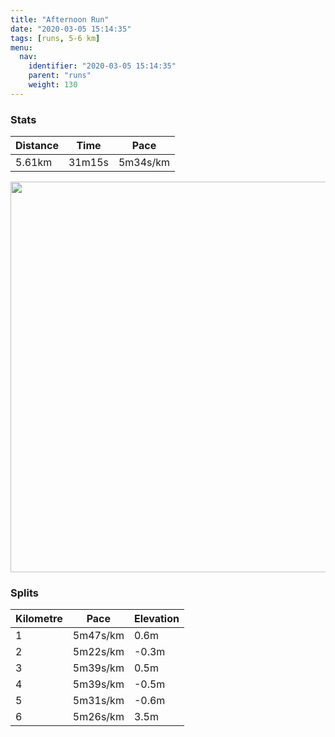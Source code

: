 ```yaml
---
title: "Afternoon Run"
date: "2020-03-05 15:14:35"
tags: [runs, 5-6 km]
menu:
  nav:
    identifier: "2020-03-05 15:14:35"
    parent: "runs"
    weight: 130
---
```


### Stats

| Distance | Time | Pace |
|----------|------|------|
|5.61km|31m15s|5m34s/km|

<img src='https://maps.googleapis.com/maps/api/staticmap?maptype=terrain&path=enc:{qkeIfuwLDGH?f@BZDJHv@Rb@DHC~@FXMLORFXn@RTLDL?JAACE?IF_@p@Qh@Cb@BXRf@RjAHZP^DVPdCH\RXDT@lBGnAXRL@RJL^Tv@Xb@PTb@TXf@Fb@N\`AfA\v@FFp@lAd@lARZL`@Lt@D\BjAJVYt@Ab@D^VLD`@E\D~AJTPJLTTr@Xl@\hAr@pBt@jAbBvBPP^XXIxAAPDXNVXd@h@`A|C`@x@dCtDr@r@Nj@^Vj@|AXn@v@|BN\RdARj@v@`DV~Ad@|BLhAPn@P|AVjAj@zE^vBVjCF`@PnCZdCNj@B\?ZCDUJCACEKcAGs@D?VlALz@Bb@@XCr@D\DLGnD@p@C^Rt@BrAOlBCfBBdAEv@HxA@x@Kn@Mh@DdAGxCGZKZPUPw@LkCH}@W]EU@m@LuAB_AGa@AgAEoA@a@@OHSBi@A}A@yAFc@Pc@BSIEKOESI}A?g@U}@C_@AaAEk@Qy@AFF`@H`ADHF?NG?MC]Mi@MaAOuAa@{CIaAUyAEm@MkAe@wCg@_EqAmHq@qCg@cBaA{Cs@gCu@yBi@i@O_@MOgAgAOWWYqAcCu@qB]iAIO]c@OMIA[Ek@AKEo@TGCcCiC}@yAe@gAs@wBMg@Qa@Q}@CEIk@K_@Iq@OQUk@m@m@MUCQDm@HYAQQy@@g@Oi@EYUg@UOQ_@@E`@\XNV^R@bAW^UN[BARFRTNVXt@\j@FPX\RNXn@FF&key=AIzaSyBPVQ_iynBzLujdhfLzy8Z-5zczbktE55k&size=800x800&scale=2&markers=color:yellow|label:S|53.4763,-2.25636&markers=color:green|label:F|53.47032999999994,-2.264769999999996' width='625' />

### Splits

| Kilometre | Pace | Elevation |
|------|------|-----------|
|1|5m47s/km|0.6m|
|2|5m22s/km|-0.3m|
|3|5m39s/km|0.5m|
|4|5m39s/km|-0.5m|
|5|5m31s/km|-0.6m|
|6|5m26s/km|3.5m|
